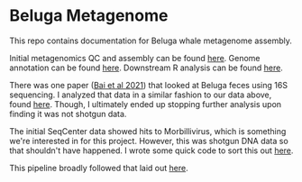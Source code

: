 # Beluga Metagenome
This repo contains documentation for Beluga whale metagenome assembly. 

Initial metagenomics QC and assembly can be found [here](https://github.com/fgonzalez3/beluga_metagenome/blob/main/workflow.md). Genome annotation can be found [here](https://github.com/fgonzalez3/beluga_metagenome/blob/main/Genome_annotation.md). Downstream R analysis can be found [here](https://github.com/fgonzalez3/beluga_metagenome/blob/main/abundance.md). 

There was one paper ([Bai et al 2021](https://www.frontiersin.org/articles/10.3389/fmicb.2021.769012/full)) that looked at Beluga feces using 16S sequencing. I analyzed that data in a similar fashion to our data above, found [here](https://github.com/fgonzalez3/beluga_metagenome/blob/main/china_metagenome.md). Though, I ultimately ended up stopping further analysis upon finding it was not shotgun data. 

The initial SeqCenter data showed hits to Morbillivirus, which is something we're interested in for this project. However, this was shotgun DNA data so that shouldn't have happened. I wrote some quick code to sort this out [here](https://github.com/fgonzalez3/beluga_metagenome/blob/main/Morbillivirus.md). 

This pipeline broadly followed that laid out [here](https://carpentries-lab.github.io/metagenomics-analysis/). 
